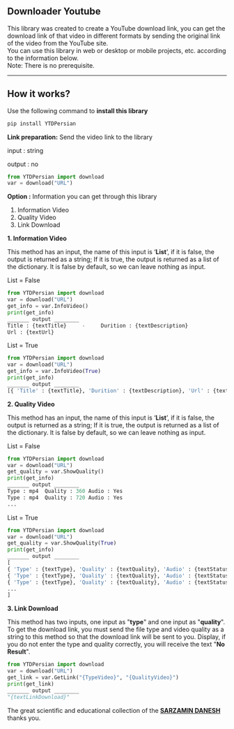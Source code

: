 ## Downloader Youtube 

This library was created to create a YouTube download link, you can get the download link of that video in different formats by sending the original link of the video from the YouTube site.  
You can use this library in web or desktop or mobile projects, etc. according to the information below.  
Note: There is no prerequisite.

---

## How it works?

Use the following command to **install this library**

```python
pip install YTDPersian
```

**Link preparation:** Send the video link to the library

input : string

output : no

```python
from YTDPersian import download
var = download("URL")
```

**Option :** Information you can get through this library

1.  Information Video
2.  Quality Video
3.  Link Download

**1\. Information Video**

This method has an input, the name of this input is ‘**List**’, if it is false, the output is returned as a string; If it is true, the output is returned as a list of the dictionary. It is false by default, so we can leave nothing as input.

List = False

```python
from YTDPersian import download
var = download("URL")
get_info = var.InfoVideo()
print(get_info)
_______ output ________
Title : {textTitle}     -     Durition : {textDescription}
Url : {textUrl}
```

List = True

```python
from YTDPersian import download
var = download("URL")
get_info = var.InfoVideo(True)
print(get_info)
_______ output ________
[{ 'Title' : {textTitle}, 'Durition' : {textDescription}, 'Url' : {textUrl} }]
```

**2\. Quality Video**

This method has an input, the name of this input is ‘**List**’, if it is false, the output is returned as a string; If it is true, the output is returned as a list of the dictionary. It is false by default, so we can leave nothing as input.

List = False

```python
from YTDPersian import download
var = download("URL")
get_quality = var.ShowQuality()
print(get_info)
_______ output ________
Type : mp4  Quality : 360 Audio : Yes
Type : mp4  Quality : 720 Audio : Yes
...
```

List = True

```python
from YTDPersian import download
var = download("URL")
get_quality = var.ShowQuality(True)
print(get_info)
_______ output ________
[
{ 'Type' : {textType}, 'Quality' : {textQuality}, 'Audio' : {textStatusAudio} },
{ 'Type' : {textType}, 'Quality' : {textQuality}, 'Audio' : {textStatusAudio} },
{ 'Type' : {textType}, 'Quality' : {textQuality}, 'Audio' : {textStatusAudio} },
...
]
```

**3\. Link Download**

This method has two inputs, one input as "**type**" and one input as "**quality**". To get the download link, you must send the file type and video quality as a string to this method so that the download link will be sent to you. Display, if you do not enter the type and quality correctly, you will receive the text "**No Result**".

```python
from YTDPersian import download
var = download("URL")
get_link = var.GetLink("{TypeVideo}", "{QualityVideo}")
print(get_link)
_______ output ________
"{textLinkDownload}"
```

The great scientific and educational collection of the [**SARZAMIN DANESH**](https://lssc.ir) thanks you.
